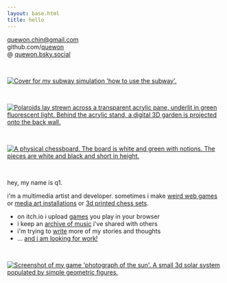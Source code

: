 ```yaml
---
layout: base.html
title: hello
---
```


[quewon.chin@gmail.com](mailto:quewon.chin@gmail.com)  
github.com/[quewon](https://github.com/quewon)  
@ [quewon.bsky.social](https://bsky.app/profile/quewon.bsky.social)  

<br>

<a href="https://frogmen.itch.io/subway" target="_blank" rel="noopener noreferrer">

![Cover for my subway simulation 'how to use the subway'.](https://img.itch.zone/aW1nLzE1MjI3MDcwLmpwZWc=/original/h0B3Hs.jpeg)

</a>

<br>

[![Polaroids lay strewn across a transparent acrylic pane, underlit in green fluorescent light. Behind the acrylic stand, a digital 3D garden is projected onto the back wall.](/archive/datagarden-main.jpg)](/archive/2025-data-garden)

<br>

[![A physical chessboard. The board is white and green with notions. The pieces are white and black and short in height.](/archive/chessboard.png)](/archive/2025-chessboard)

<br>

hey, my name is q1.

i'm a multimedia artist and developer. sometimes i make [weird web games](https://frogmen.itch.io/subway) or [media art installations](/archive/2025-data-garden) or [3d printed chess sets](/archive/2025-chessboard).

- on itch.io i upload [games](https://frogmen.itch.io/) you play in your browser
- i keep an [archive of music](https://music-archive.netlify.app/) i've shared with others
- i'm trying to [write](/text) more of my stories and thoughts
- ... [and i am looking for work!](/history)

<br>

<a href="https://frogmen.itch.io/photograph-of-the-sun" target="_blank" rel="noopener noreferrer">

![Screenshot of my game 'photograph of the sun'. A small 3d solar system populated by simple geometric figures.](https://img.itch.zone/aW1hZ2UvMTkxMzQ2NC8xMTI0NTA1My5wbmc=/original/dvUe%2B8.png)

</a>
